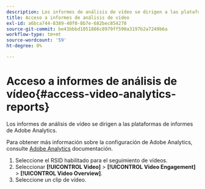 ```yaml
---
description: Los informes de análisis de vídeo se dirigen a las plataformas de informes de Adobe Analytics.
title: Acceso a informes de análisis de vídeo
exl-id: a6bca744-8389-40f0-8b7e-682bec854270
source-git-commit: be43bbbd1051886c8979ff590a3197b2a7249b6a
workflow-type: tm+mt
source-wordcount: '59'
ht-degree: 0%

---
```


# Acceso a informes de análisis de vídeo{#access-video-analytics-reports}

Los informes de análisis de vídeo se dirigen a las plataformas de informes de Adobe Analytics.

Para obtener más información sobre la configuración de Adobe Analytics, consulte [Adobe Analytics](https://microsite.omniture.com/t2/help/en_US/reference/) documentación.
1. Seleccione el RSID habilitado para el seguimiento de vídeos.
1. Seleccionar **[!UICONTROL Video]** > **[!UICONTROL Video Engagement]** > **[!UICONTROL Video Overview]**.
1. Seleccione un clip de vídeo.
